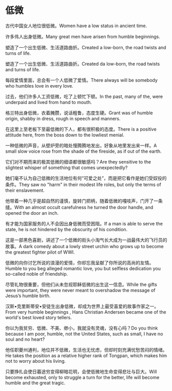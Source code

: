 # 低微

<p><span class="chinese">古代中国女人地位很低微。</span><span class="english">Women have a low status in ancient time.</span></p>

<p><span class="chinese">许多伟人出身低微。</span><span class="english">Many great men have arisen from humble beginnings.</span></p>

<p><span class="chinese">塑造了一个出生低微、生活道路曲折。</span><span class="english">Created a low-born, the road twists and turns of life.</span></p>

<p><span class="chinese">塑造了一个出生低微、生活道路曲折。</span><span class="english">Created da low-born, the road twists and turns of life.</span></p>

<p><span class="chinese">每段爱情里面，总会有一个人低微了爱情。</span><span class="english">There always will be somebody who humbles love in every love.</span></p>

<p><span class="chinese">过去，他们许多人工资低微，吃了上顿忙下顿。</span><span class="english">In the past, many of the, were underpaid and lived from hand to mouth.</span></p>

<p><span class="chinese">格兰特出身低微，衣着腌臜，说话粗鲁，态度生硬。</span><span class="english">Grant was of humble origin, shabby in dress, rough in speech and manners.</span></p>

<p><span class="chinese">在这里上至老板下至最低微的下人，都有很积极的态度。</span><span class="english">There is a positive attitude here, from the boss down to the lowliest menial.</span></p>

<p><span class="chinese">一种低微的声音，从壁炉旁的暗处慢腾腾地发出，好象从地里发出来一样。</span><span class="english">A small slow voice rose from the shade of the fireside, as if out of the earth.</span></p>

<p><span class="chinese">它们对不期而来的极其低微的细语都很敏感吗？</span><span class="english">Are they sensitive to the slightest whisper of something that comes unexpectedly?</span></p>

<p><span class="chinese">她们毫不认为自己低微的生活地位有何“可爱之处”，而是把它看作是她们受奴役的条件。</span><span class="english">They saw no "harm" in their modest life roles, but only the terms of their enslavement.</span></p>

<p><span class="chinese">他带着一种几乎是超自然的谨慎，旋转门把柄，随着低微的嘎吱声，门开了一条缝。</span><span class="english">With an almost occult carefulness he turned the door handle, and opened the door an inch.</span></p>

<p><span class="chinese">有才能为国家服务的人不会因出身低微而受困阻。</span><span class="english">If a man is able to serve the state, he is not hindered by the obscurity of his condition.</span></p>

<p><span class="chinese">这是一部黑色喜剧，讲述了一个低微的街头小淘气长大成为一战最伟大的飞行员的故事。</span><span class="english">A dark comedy about a lowly street urchin who grows up to become the greatest fighter pilot of WWI.</span></p>

<p><span class="chinese">低微的向你讨乞所说的浪漫的爱情，你却忘我呈献了你所说的高尚的友情。</span><span class="english">Humble to you beg alleged romantic love, you but selfless dedication you so-called noble of friendship.</span></p>

<p><span class="chinese">尽管礼物很重要，但他们从未忽视耶稣低微的出生这一信息。</span><span class="english">While the gifts were important, they were never meant to overshadow the message of Jesus’s humble birth.</span></p>

<p><span class="chinese">汉斯•克里斯蒂安•安徒生出身低微，却成为世界上最受喜爱的故事作家之一。</span><span class="english">From very humble beginnings , Hans Christian Andersen became one of the world's best loved story tellers.</span></p>

<p><span class="chinese">你以为我贫穷、低微、不美、缈小，我就没有灵魂，没有心吗？</span><span class="english">Do you think because I am poor, humble, not the United States, such as small, I have no soul and no heart?</span></p>

<p><span class="chinese">他任职夔州通判，地位并不低微，生活也无忧虑，但却时刻充满忧愁苦闷的情绪。</span><span class="english">He takes the position as a relative higher rank of Tongpan, which makes him not to worry about his living.</span></p>

<p><span class="chinese">只要挣扎会使日暮途穷变得柳暗花明，会使低微地生命变得悲壮与巨大。</span><span class="english">Will become exhausted, only to struggle a turn for the better, life will become humble and the great tragic.</span></p>

